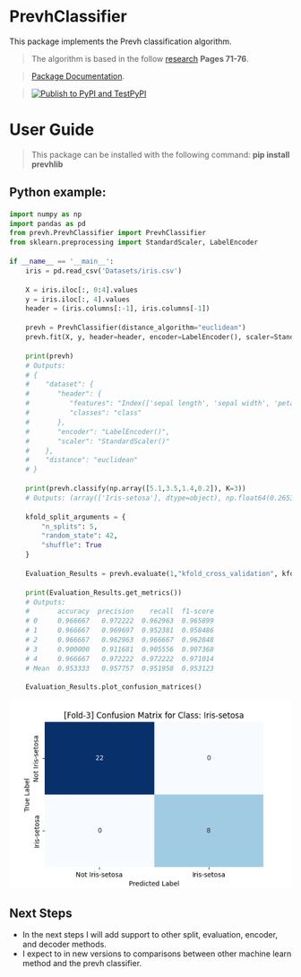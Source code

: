 # PrevhClassifier
This package implements the Prevh classification algorithm.
> The algorithm is based in the follow [research](https://zenodo.org/record/6090322#.Yj98bKbMKUk) **Pages 71-76**.
 
> [Package Documentation](https://pypi.org/project/prevhlib/).

> [![Publish to PyPI and TestPyPI](https://github.com/JCGCosta/Prevh/actions/workflows/python-publish.yml/badge.svg)](https://github.com/JCGCosta/Prevh/actions/workflows/python-publish.yml)

# User Guide

> This package can be installed with the following command: **pip install prevhlib**

## Python example:

```python
import numpy as np
import pandas as pd
from prevh.PrevhClassifier import PrevhClassifier
from sklearn.preprocessing import StandardScaler, LabelEncoder

if __name__ == '__main__':
    iris = pd.read_csv('Datasets/iris.csv')

    X = iris.iloc[:, 0:4].values
    y = iris.iloc[:, 4].values
    header = (iris.columns[:-1], iris.columns[-1])

    prevh = PrevhClassifier(distance_algorithm="euclidean")
    prevh.fit(X, y, header=header, encoder=LabelEncoder(), scaler=StandardScaler())
    
    print(prevh)
    # Outputs: 
    # {  
    #    "dataset": {
    #       "header": {
    #          "features": "Index(['sepal length', 'sepal width', 'petal length', 'petal width'], dtype='object')",
    #          "classes": "class"
    #       },
    #       "encoder": "LabelEncoder()",
    #       "scaler": "StandardScaler()"
    #    },
    #    "distance": "euclidean"
    # }
    
    print(prevh.classify(np.array([5.1,3.5,1.4,0.2]), K=3))
    # Outputs: (array(['Iris-setosa'], dtype=object), np.float64(0.2653212465045153))

    kfold_split_arguments = {
        "n_splits": 5,
        "random_state": 42,
        "shuffle": True
    }

    Evaluation_Results = prevh.evaluate(1,"kfold_cross_validation", kfold_split_arguments)

    print(Evaluation_Results.get_metrics())
    # Outputs:
    #       accuracy  precision    recall  f1-score
    # 0     0.966667   0.972222  0.962963  0.965899
    # 1     0.966667   0.969697  0.952381  0.958486
    # 2     0.966667   0.962963  0.966667  0.962848
    # 3     0.900000   0.911681  0.905556  0.907368
    # 4     0.966667   0.972222  0.972222  0.971014
    # Mean  0.953333   0.957757  0.951958  0.953123

    Evaluation_Results.plot_confusion_matrices()
```

<img src="./confusion_matrix_example.png" width = "600">

## Next Steps

- In the next steps I will add support to other split, evaluation, encoder, and decoder methods.
- I expect to in new versions to comparisons between other machine learn method and the prevh classifier.

